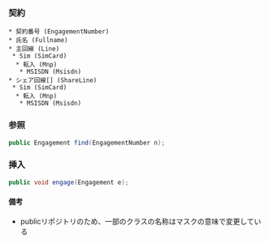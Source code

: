 ### 契約
```
* 契約番号 (EngagementNumber)
* 氏名 (Fullname)
* 主回線 (Line)
 * Sim (SimCard)
  * 転入 (Mnp)
   * MSISDN (Msisdn)
* シェア回線[] (ShareLine)
 * Sim (SimCard)
  * 転入 (Mnp)
   * MSISDN (Msisdn)
```

### 参照
```Java
public Engagement find(EngagementNumber n);
```

### 挿入
```Java
public void engage(Engagement e);
```

#### 備考
+ publicリポジトリのため、一部のクラスの名称はマスクの意味で変更している
